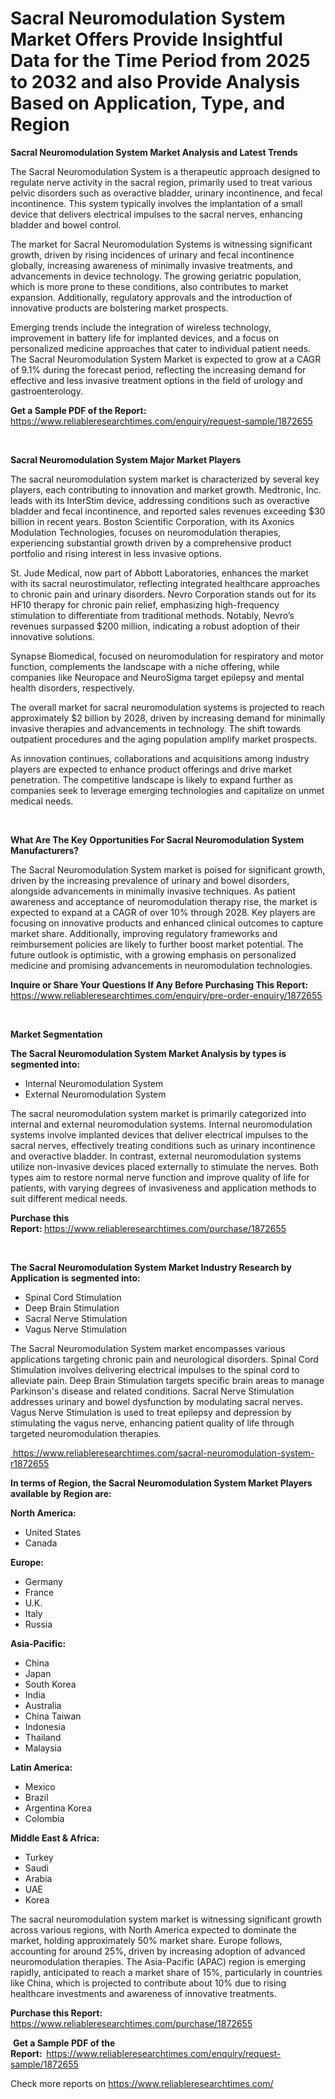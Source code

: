 <p><h1>Sacral Neuromodulation System Market Offers Provide Insightful Data for the Time Period from 2025 to 2032 and also Provide Analysis Based on Application, Type, and Region</h1></p><p><strong>Sacral Neuromodulation System Market Analysis and Latest Trends</strong></p>
<p><p>The Sacral Neuromodulation System is a therapeutic approach designed to regulate nerve activity in the sacral region, primarily used to treat various pelvic disorders such as overactive bladder, urinary incontinence, and fecal incontinence. This system typically involves the implantation of a small device that delivers electrical impulses to the sacral nerves, enhancing bladder and bowel control.</p><p>The market for Sacral Neuromodulation Systems is witnessing significant growth, driven by rising incidences of urinary and fecal incontinence globally, increasing awareness of minimally invasive treatments, and advancements in device technology. The growing geriatric population, which is more prone to these conditions, also contributes to market expansion. Additionally, regulatory approvals and the introduction of innovative products are bolstering market prospects.</p><p>Emerging trends include the integration of wireless technology, improvement in battery life for implanted devices, and a focus on personalized medicine approaches that cater to individual patient needs. The Sacral Neuromodulation System Market is expected to grow at a CAGR of 9.1% during the forecast period, reflecting the increasing demand for effective and less invasive treatment options in the field of urology and gastroenterology.</p></p>
<p><strong>Get a Sample PDF of the Report:&nbsp;</strong> <a href="https://www.reliableresearchtimes.com/enquiry/request-sample/1872655?utm_campaign=2273&utm_medium=2&utm_source=Github&utm_content=ia&utm_term=03032025&utm_id=sacral-neuromodulation-system">https://www.reliableresearchtimes.com/enquiry/request-sample/1872655</a></p>
<p>&nbsp;</p>
<p><strong>Sacral Neuromodulation System Major Market Players</strong></p>
<p><p>The sacral neuromodulation system market is characterized by several key players, each contributing to innovation and market growth. Medtronic, Inc. leads with its InterStim device, addressing conditions such as overactive bladder and fecal incontinence, and reported sales revenues exceeding $30 billion in recent years. Boston Scientific Corporation, with its Axonics Modulation Technologies, focuses on neuromodulation therapies, experiencing substantial growth driven by a comprehensive product portfolio and rising interest in less invasive options.</p><p>St. Jude Medical, now part of Abbott Laboratories, enhances the market with its sacral neurostimulator, reflecting integrated healthcare approaches to chronic pain and urinary disorders. Nevro Corporation stands out for its HF10 therapy for chronic pain relief, emphasizing high-frequency stimulation to differentiate from traditional methods. Notably, Nevro’s revenues surpassed $200 million, indicating a robust adoption of their innovative solutions.</p><p>Synapse Biomedical, focused on neuromodulation for respiratory and motor function, complements the landscape with a niche offering, while companies like Neuropace and NeuroSigma target epilepsy and mental health disorders, respectively.</p><p>The overall market for sacral neuromodulation systems is projected to reach approximately $2 billion by 2028, driven by increasing demand for minimally invasive therapies and advancements in technology. The shift towards outpatient procedures and the aging population amplify market prospects.</p><p>As innovation continues, collaborations and acquisitions among industry players are expected to enhance product offerings and drive market penetration. The competitive landscape is likely to expand further as companies seek to leverage emerging technologies and capitalize on unmet medical needs.</p></p>
<p>&nbsp;</p>
<p><strong>What Are The Key Opportunities For Sacral Neuromodulation System Manufacturers?</strong></p>
<p><p>The Sacral Neuromodulation System market is poised for significant growth, driven by the increasing prevalence of urinary and bowel disorders, alongside advancements in minimally invasive techniques. As patient awareness and acceptance of neuromodulation therapy rise, the market is expected to expand at a CAGR of over 10% through 2028. Key players are focusing on innovative products and enhanced clinical outcomes to capture market share. Additionally, improving regulatory frameworks and reimbursement policies are likely to further boost market potential. The future outlook is optimistic, with a growing emphasis on personalized medicine and promising advancements in neuromodulation technologies.</p></p>
<p><strong>Inquire or Share Your Questions If Any Before Purchasing This Report:</strong> <a href="https://www.reliableresearchtimes.com/enquiry/pre-order-enquiry/1872655?utm_campaign=2273&utm_medium=2&utm_source=Github&utm_content=ia&utm_term=03032025&utm_id=sacral-neuromodulation-system">https://www.reliableresearchtimes.com/enquiry/pre-order-enquiry/1872655</a></p>
<p>&nbsp;</p>
<p><strong>Market Segmentation</strong></p>
<p><strong>The Sacral Neuromodulation System Market Analysis by types is segmented into:</strong></p>
<p><ul><li>Internal Neuromodulation System</li><li>External Neuromodulation System</li></ul></p>
<p><p>The sacral neuromodulation system market is primarily categorized into internal and external neuromodulation systems. Internal neuromodulation systems involve implanted devices that deliver electrical impulses to the sacral nerves, effectively treating conditions such as urinary incontinence and overactive bladder. In contrast, external neuromodulation systems utilize non-invasive devices placed externally to stimulate the nerves. Both types aim to restore normal nerve function and improve quality of life for patients, with varying degrees of invasiveness and application methods to suit different medical needs.</p></p>
<p><strong>Purchase this Report:&nbsp;</strong><a href="https://www.reliableresearchtimes.com/purchase/1872655?utm_campaign=2273&utm_medium=2&utm_source=Github&utm_content=ia&utm_term=03032025&utm_id=sacral-neuromodulation-system">https://www.reliableresearchtimes.com/purchase/1872655</a></p>
<p>&nbsp;</p>
<p><strong>The Sacral Neuromodulation System Market Industry Research by Application is segmented into:</strong></p>
<p><ul><li>Spinal Cord Stimulation</li><li>Deep Brain Stimulation</li><li>Sacral Nerve Stimulation</li><li>Vagus Nerve Stimulation</li></ul></p>
<p><p>The Sacral Neuromodulation System market encompasses various applications targeting chronic pain and neurological disorders. Spinal Cord Stimulation involves delivering electrical impulses to the spinal cord to alleviate pain. Deep Brain Stimulation targets specific brain areas to manage Parkinson's disease and related conditions. Sacral Nerve Stimulation addresses urinary and bowel dysfunction by modulating sacral nerves. Vagus Nerve Stimulation is used to treat epilepsy and depression by stimulating the vagus nerve, enhancing patient quality of life through targeted neuromodulation therapies.</p></p>
<p><a href="https://www.reliableresearchtimes.com/sacral-neuromodulation-system-r1872655?utm_campaign=2273&utm_medium=2&utm_source=Github&utm_content=ia&utm_term=03032025&utm_id=sacral-neuromodulation-system">&nbsp;https://www.reliableresearchtimes.com/sacral-neuromodulation-system-r1872655</a></p>
<p><strong>In terms of Region, the Sacral Neuromodulation System Market Players available by Region are:</strong></p>
<p>
    <p> <strong> North America: </strong>
        <ul>
            <li>United States</li>
            <li>Canada</li>
        </ul>
        </p> 
    <p> <strong> Europe: </strong>
        <ul>
            <li>Germany</li>
            <li>France</li>
            <li>U.K.</li>
            <li>Italy</li>
            <li>Russia</li>
        </ul>
        </p> 
    <p> <strong> Asia-Pacific: </strong>
        <ul>
            <li>China</li>
            <li>Japan</li>
            <li>South Korea</li>
            <li>India</li>
            <li>Australia</li>
            <li>China Taiwan</li>
            <li>Indonesia</li>
            <li>Thailand</li>
            <li>Malaysia</li>
        </ul>
        </p> 
    <p> <strong> Latin America: </strong>
        <ul>
            <li>Mexico</li>
            <li>Brazil</li>
            <li>Argentina Korea</li>
            <li>Colombia</li>
        </ul>
        </p> 
    <p> <strong> Middle East & Africa: </strong>
        <ul>
            <li>Turkey</li>
            <li>Saudi</li>
            <li>Arabia</li>
            <li>UAE</li>
            <li>Korea</li>
        </ul>
    </p>
    </p>
<p><p>The sacral neuromodulation system market is witnessing significant growth across various regions, with North America expected to dominate the market, holding approximately 50% market share. Europe follows, accounting for around 25%, driven by increasing adoption of advanced neuromodulation therapies. The Asia-Pacific (APAC) region is emerging rapidly, anticipated to reach a market share of 15%, particularly in countries like China, which is projected to contribute about 10% due to rising healthcare investments and awareness of innovative treatments.</p></p>
<p><strong>Purchase this Report: </strong><a href="https://www.reliableresearchtimes.com/purchase/1872655?utm_campaign=2273&utm_medium=2&utm_source=Github&utm_content=ia&utm_term=03032025&utm_id=sacral-neuromodulation-system">https://www.reliableresearchtimes.com/purchase/1872655</a></p>
<p>&nbsp;<strong>Get a Sample PDF of the Report:&nbsp;&nbsp;</strong><a href="https://www.reliableresearchtimes.com/enquiry/request-sample/1872655?utm_campaign=2273&utm_medium=2&utm_source=Github&utm_content=ia&utm_term=03032025&utm_id=sacral-neuromodulation-system">https://www.reliableresearchtimes.com/enquiry/request-sample/1872655</a></p>
<p><strong></strong></p>
<p>Check more reports on <a href="https://www.reliableresearchtimes.com/?utm_campaign=2273&utm_medium=2&utm_source=Github&utm_content=ia&utm_term=03032025&utm_id=sacral-neuromodulation-system">https://www.reliableresearchtimes.com/</a></p>